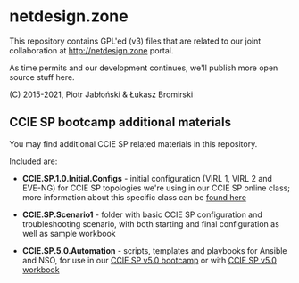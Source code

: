 # netdesign.zone

This repository contains GPL'ed (v3) files that are related to our joint collaboration
at http://netdesign.zone portal.

As time permits and our development continues, we'll publish more open source stuff
here.

(C) 2015-2021, Piotr Jabłoński & Łukasz Bromirski

## CCIE SP bootcamp additional materials

You may find additional CCIE SP related materials in this repository.

Included are:

* **CCIE.SP.1.0.Initial.Configs** - initial configuration (VIRL 1, VIRL 2 and EVE-NG) for CCIE SP topologies we're using in our CCIE SP online class; more information about this specific class can be [found here](https://netbrain.zone/)

* **CCIE.SP.Scenario1** - folder with basic CCIE SP configuration and troubleshooting scenario, with both starting and final configuration as well as sample workbook

* **CCIE.SP.5.0.Automation** - scripts, templates and playbooks for Ansible and NSO, for use in our [CCIE SP v5.0 bootcamp](https://netbrain.zone/) or with [CCIE SP v5.0 workbook](https://netbrain.zone/)
